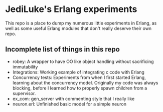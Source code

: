 JediLuke's Erlang experiments
=============================

This repo is a place to dump my numerous little experiments in Erlang, as well as some useful Erlang modules that don't really deserve their own repo.

Incomplete list of things in this repo
---------------

* robey: A wrapper to have OO like object handling without sacrificing immutability
* Integrations: Working example of integrating c code with Erlang
* Concurrency tests: Experiments from when I first started Erlang, learning about the concurrency model. Originally my code was always blocking, before I learned how to properly spawn children from a supervisor.
* ex_com: gen_server with commenting style that I really like
* neuron.erl: Unfinished basic model for a simple neuron